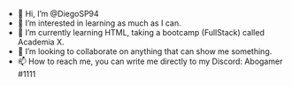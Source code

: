 - 👋 Hi, I’m @DiegoSP94
- 👀 I’m interested in learning as much as I can.
- 🌱 I’m currently learning HTML, taking a bootcamp (FullStack) called Academia X.
- 💞️ I’m looking to collaborate on anything that can show me something.
- 📫 How to reach me, you can write me directly to my Discord: Abogamer #1111

<!---
DiegoSP94/DiegoSP94 is a ✨ special ✨ repository because its `README.md` (this file) appears on your GitHub profile.
You can click the Preview link to take a look at your changes.
--->
